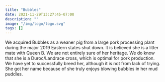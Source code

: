```yaml
---
title: "Bubbles"
date: 2021-11-29T13:27:45-07:00
description: ""
image: "/img/logo/logo.svg"
tags: []
---
```


We acquired Bubbles as a weaner pig from a large pork processing plant during the major 2019 Eastern states shut down. It is believed she is a litter mate with Queen B. We are not entirely sure of her heritage. We do know that she is a Duroc/Landrace cross, which is optimal for pork production. We have yet to successfully breed her, although it is not from lack of trying. She got her name because of she truly enjoys blowing bubbles in her mud puddles.